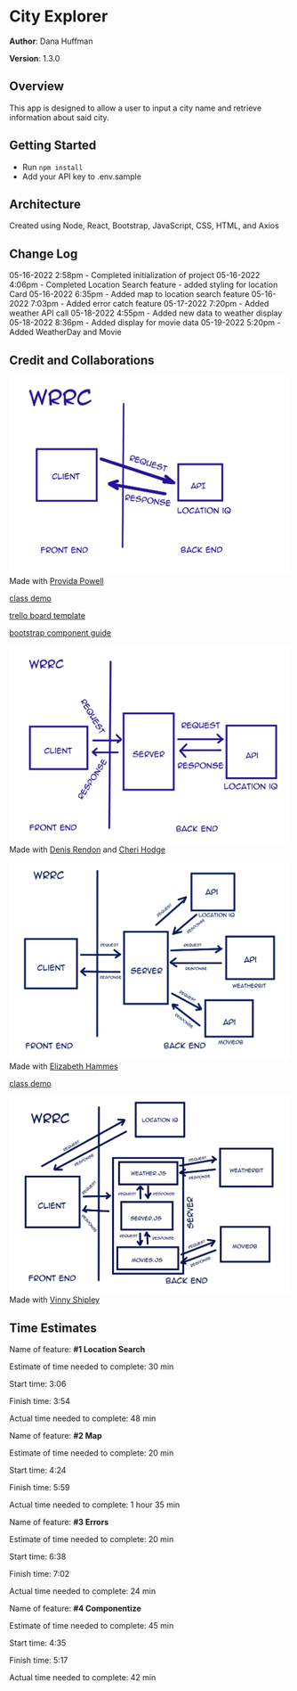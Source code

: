 # City Explorer

**Author**: Dana Huffman

**Version**: 1.3.0

## Overview

This app is designed to allow a user to input a city name and retrieve information about said city.

## Getting Started

- Run `npm install`
- Add your API key to .env.sample

## Architecture

Created using Node, React, Bootstrap, JavaScript, CSS, HTML, and Axios

## Change Log

05-16-2022 2:58pm - Completed initialization of project
05-16-2022 4:06pm - Completed Location Search feature - added styling for location Card
05-16-2022 6:35pm - Added map to location search feature
05-16-2022 7:03pm - Added error catch feature
05-17-2022 7:20pm - Added weather API call
05-18-2022 4:55pm - Added new data to weather display
05-18-2022 8:36pm - Added display for movie data
05-19-2022 5:20pm - Added WeatherDay and Movie

## Credit and Collaborations

![WRRC Lab 06](./wrrc-lab06.jpg) Made with [Provida Powell](https://github.com/Vida-1)

[class demo](https://github.com/codefellows/seattle-code-301d85/tree/main/class-06/in-class-demo/api-call)

[trello board template](https://trello.com/b/Ajj9Cbac/module-2-city-explorer)

[bootstrap component guide](https://react-bootstrap.github.io/components/cards)

![WRRC Lab 07](./wrrc-lab07.jpg) Made with [Denis Rendon](https://github.com/DenisRendon) and [Cheri Hodge](https://github.com/cheriezus)

![WRRC Lab 08](./wrrc-lab08.jpg) Made with [Elizabeth Hammes](https://github.com/ehammes)

[class demo](https://github.com/codefellows/seattle-code-301d85/tree/main/class-08/in-class-demo/image-finder-front-end)

![WRRC Lab 09](./wrrc-lab09.jpg) Made with [Vinny Shipley](https://github.com/VinnyShipley)

## Time Estimates

Name of feature: **#1 Location Search**

Estimate of time needed to complete: 30 min

Start time: 3:06

Finish time: 3:54

Actual time needed to complete: 48 min

Name of feature: **#2 Map**

Estimate of time needed to complete: 20 min

Start time: 4:24

Finish time: 5:59

Actual time needed to complete: 1 hour 35 min

Name of feature: **#3 Errors**

Estimate of time needed to complete: 20 min

Start time: 6:38

Finish time: 7:02

Actual time needed to complete: 24 min

Name of feature: **#4 Componentize**

Estimate of time needed to complete: 45 min

Start time: 4:35

Finish time: 5:17

Actual time needed to complete: 42 min
